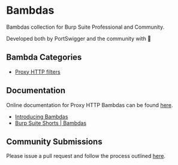 # Bambdas
Bambdas collection for Burp Suite Professional and Community.

Developed both by PortSwigger and the community with 🧡

## Bambda Categories
- [Proxy HTTP filters](https://github.com/PortSwigger/bambdas/tree/main/Proxy/HTTP)

## Documentation
Online documentation for Proxy HTTP Bambdas can be found [here](https://portswigger.net/burp/documentation/desktop/tools/proxy/http-history/bambdas).

- [Introducing Bambdas](https://portswigger.net/blog/introducing-bambdas)
- [Burp Suite Shorts | Bambdas](https://www.youtube.com/watch?v=neQpukwW43g)

## Community Submissions
Please issue a pull request and follow the process outlined [here](https://github.com/PortSwigger/Bambdas/blob/main/CONTRIBUTING.md).